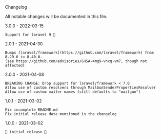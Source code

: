 Changelog

All notable changes will be documented in this file.   

3.0.0 - 2022-03-15

    Support for laravel 9 🎉

2.0.1 - 2021-04-30

    Bumps [laravel/framework](https://github.com/laravel/framework) from 8.29.0 to 8.40.0.
    (see https://github.com/advisories/GHSA-4mg9-vhxq-vm7, though not affected)

2.0.0 - 2021-04-08

    BREAKING CHANGE: Drop support for laravel/framework < 7.0
    Allow use of custom resolvers through MailGunSenderPropertiesResolver
    Allow use of custom mailer names (still defaults to "mailgun")


1.0.1 - 2021-03-02

    Fix incomplete README.md   
    Fix initial release date mentioned in the changelog

    
1.0.0 - 2021-03-02

    🎉 initial release 🎉
